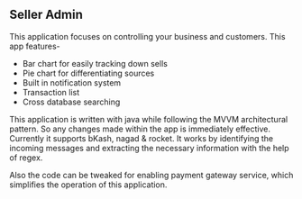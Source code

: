 ## Seller Admin

This application focuses on controlling your business and customers. This app features-  
* Bar chart for easily tracking down sells
* Pie chart for differentiating sources
* Built in notification system
* Transaction list
* Cross database searching

This application is written with java while following the MVVM architectural pattern. So any changes made within the app is immediately effective. Currently it supports bKash, nagad & rocket. It works by identifying the incoming messages and extracting the necessary information with the help of regex.  

Also the code can be tweaked for enabling payment gateway service, which simplifies the operation of this application.
